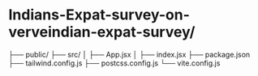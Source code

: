# Indians-Expat-survey-on-verveindian-expat-survey/
├── public/
├── src/
│   ├── App.jsx
│   ├── index.jsx
├── package.json
├── tailwind.config.js
├── postcss.config.js
└── vite.config.js
